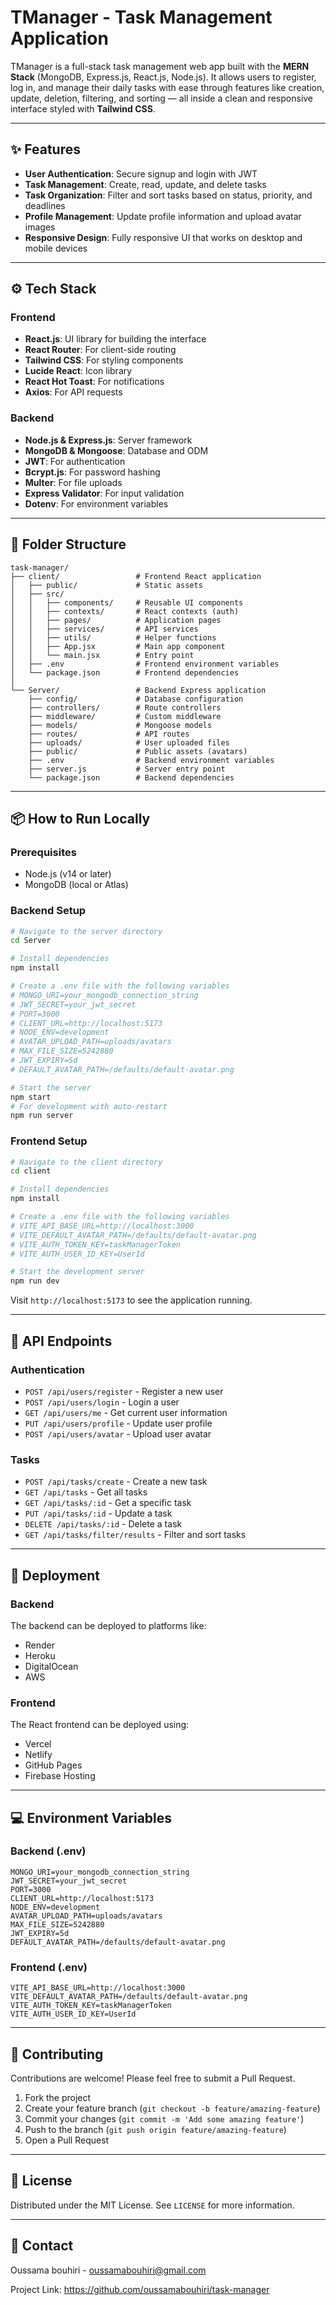 # TManager - Task Management Application

TManager is a full-stack task management web app built with the **MERN Stack** (MongoDB, Express.js, React.js, Node.js). It allows users to register, log in, and manage their daily tasks with ease through features like creation, update, deletion, filtering, and sorting — all inside a clean and responsive interface styled with **Tailwind CSS**.

---

## ✨ Features

- **User Authentication**: Secure signup and login with JWT
- **Task Management**: Create, read, update, and delete tasks
- **Task Organization**: Filter and sort tasks based on status, priority, and deadlines
- **Profile Management**: Update profile information and upload avatar images
- **Responsive Design**: Fully responsive UI that works on desktop and mobile devices

---

## ⚙️ Tech Stack

### Frontend

- **React.js**: UI library for building the interface
- **React Router**: For client-side routing
- **Tailwind CSS**: For styling components
- **Lucide React**: Icon library
- **React Hot Toast**: For notifications
- **Axios**: For API requests

### Backend

- **Node.js & Express.js**: Server framework
- **MongoDB & Mongoose**: Database and ODM
- **JWT**: For authentication
- **Bcrypt.js**: For password hashing
- **Multer**: For file uploads
- **Express Validator**: For input validation
- **Dotenv**: For environment variables

---

## 📂 Folder Structure

```
task-manager/
├── client/                 # Frontend React application
│   ├── public/             # Static assets
│   ├── src/
│   │   ├── components/     # Reusable UI components
│   │   ├── contexts/       # React contexts (auth)
│   │   ├── pages/          # Application pages
│   │   ├── services/       # API services
│   │   ├── utils/          # Helper functions
│   │   ├── App.jsx         # Main app component
│   │   └── main.jsx        # Entry point
│   ├── .env                # Frontend environment variables
│   └── package.json        # Frontend dependencies
│
└── Server/                 # Backend Express application
    ├── config/             # Database configuration
    ├── controllers/        # Route controllers
    ├── middleware/         # Custom middleware
    ├── models/             # Mongoose models
    ├── routes/             # API routes
    ├── uploads/            # User uploaded files
    ├── public/             # Public assets (avatars)
    ├── .env                # Backend environment variables
    ├── server.js           # Server entry point
    └── package.json        # Backend dependencies
```

---

## 📦 How to Run Locally

### Prerequisites

- Node.js (v14 or later)
- MongoDB (local or Atlas)

### Backend Setup

```bash
# Navigate to the server directory
cd Server

# Install dependencies
npm install

# Create a .env file with the following variables
# MONGO_URI=your_mongodb_connection_string
# JWT_SECRET=your_jwt_secret
# PORT=3000
# CLIENT_URL=http://localhost:5173
# NODE_ENV=development
# AVATAR_UPLOAD_PATH=uploads/avatars
# MAX_FILE_SIZE=5242880
# JWT_EXPIRY=5d
# DEFAULT_AVATAR_PATH=/defaults/default-avatar.png

# Start the server
npm start
# For development with auto-restart
npm run server
```

### Frontend Setup

```bash
# Navigate to the client directory
cd client

# Install dependencies
npm install

# Create a .env file with the following variables
# VITE_API_BASE_URL=http://localhost:3000
# VITE_DEFAULT_AVATAR_PATH=/defaults/default-avatar.png
# VITE_AUTH_TOKEN_KEY=taskManagerToken
# VITE_AUTH_USER_ID_KEY=UserId

# Start the development server
npm run dev
```

Visit `http://localhost:5173` to see the application running.

---

## 🔌 API Endpoints

### Authentication

- `POST /api/users/register` - Register a new user
- `POST /api/users/login` - Login a user
- `GET /api/users/me` - Get current user information
- `PUT /api/users/profile` - Update user profile
- `POST /api/users/avatar` - Upload user avatar

### Tasks

- `POST /api/tasks/create` - Create a new task
- `GET /api/tasks` - Get all tasks
- `GET /api/tasks/:id` - Get a specific task
- `PUT /api/tasks/:id` - Update a task
- `DELETE /api/tasks/:id` - Delete a task
- `GET /api/tasks/filter/results` - Filter and sort tasks

---

## 🚀 Deployment

### Backend

The backend can be deployed to platforms like:

- Render
- Heroku
- DigitalOcean
- AWS

### Frontend

The React frontend can be deployed using:

- Vercel
- Netlify
- GitHub Pages
- Firebase Hosting

---

## 💻 Environment Variables

### Backend (.env)

```
MONGO_URI=your_mongodb_connection_string
JWT_SECRET=your_jwt_secret
PORT=3000
CLIENT_URL=http://localhost:5173
NODE_ENV=development
AVATAR_UPLOAD_PATH=uploads/avatars
MAX_FILE_SIZE=5242880
JWT_EXPIRY=5d
DEFAULT_AVATAR_PATH=/defaults/default-avatar.png
```

### Frontend (.env)

```
VITE_API_BASE_URL=http://localhost:3000
VITE_DEFAULT_AVATAR_PATH=/defaults/default-avatar.png
VITE_AUTH_TOKEN_KEY=taskManagerToken
VITE_AUTH_USER_ID_KEY=UserId
```

---

## 🤝 Contributing

Contributions are welcome! Please feel free to submit a Pull Request.

1. Fork the project
2. Create your feature branch (`git checkout -b feature/amazing-feature`)
3. Commit your changes (`git commit -m 'Add some amazing feature'`)
4. Push to the branch (`git push origin feature/amazing-feature`)
5. Open a Pull Request

---

## 📜 License

Distributed under the MIT License. See `LICENSE` for more information.

---

## 📧 Contact

Oussama bouhiri - oussamabouhiri@gmail.com

Project Link: https://github.com/oussamabouhiri/task-manager
